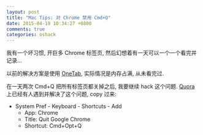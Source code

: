 ```yaml
---
layout: post
title: "Mac Tips: 对 Chrome 禁用 Cmd+Q"
date: 2015-04-19 10:34:27 +0800
comments: true
categories: oshack
---
```

我有一个坏习惯, 开巨多 Chrome 标签页, 然后幻想着有一天可以一个一个看完并记录...

以前的解决方案是使用 [OneTab][onetab], 实际情况是内存占满, 从未看完过.

在一天两次 Cmd+Q 把所有标签页都关掉之后, 我要继续 hack 这个问题. [Quora][quora] 上已经有人遇到并解决了这个问题, copy 过来:

* System Pref - Keyboard - Shortcuts - Add
  * App: Chrome
  * Title: Quit Google Chrome
  * Shortcut: Cmd+Opt+Q

 [onetab]: https://chrome.google.com/webstore/detail/onetab/chphlpgkkbolifaimnlloiipkdnihall "OneTab"
 [quora]: http://www.quora.com/How-do-I-disable-Command-q-in-OS-X "Disable Cmd+Q in OS X"
